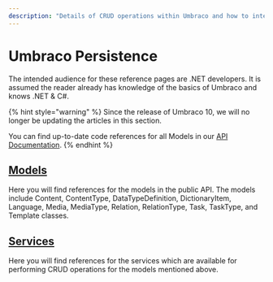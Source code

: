```yaml
---
description: "Details of CRUD operations within Umbraco and how to interact with the data persisted in the database"
---
```


# Umbraco Persistence

The intended audience for these reference pages are .NET developers. It is assumed the reader already has knowledge of the basics of Umbraco and knows .NET & C#.

{% hint style="warning" %}
Since the release of Umbraco 10, we will no longer be updating the articles in this section.

You can find up-to-date code references for all Models in our [API Documentation](https://apidocs.umbraco.com/v11/csharp/api/Umbraco.Cms.Core.Models.html).
{% endhint %}

## [Models](models/)
Here you will find references for the models in the public API. The models include Content, ContentType, DataTypeDefinition, DictionaryItem, Language, Media, MediaType, Relation, RelationType, Task, TaskType, and Template classes.

## [Services](services/)
Here you will find references for the services which are available for performing CRUD operations for the models mentioned above.
